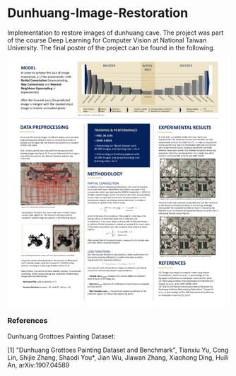 # Dunhuang-Image-Restoration
Implementation to restore images of dunhuang cave. The project was part of the course Deep Learning for Computer Vision at National Taiwan University. The final poster of the project can be found in the following.

<p align="center">
<img src="Results/overview.png" width="900" alt="Final Poster"/>
</p>

### References

Dunhuang Grottoes Painting Dataset:

[1] "Dunhuang Grottoes Painting Dataset and Benchmark", Tianxiu Yu, Cong Lin, Shijie Zhang, Shaodi You*, Jian Wu, Jiawan Zhang, Xiaohong Ding, Huili An, arXiv:1907.04589
